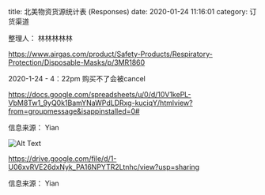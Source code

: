 title: 北美物资货源统计表 (Responses) 
date: 2020-01-24 11:16:01
category: 订货渠道


整理人： 林林林林林 

 

https://www.airgas.com/product/Safety-Products/Respiratory-Protection/Disposable-Masks/p/3MR1860 

2020-1-24 - 4：22pm 购买不了会被cancel 

 

https://docs.google.com/spreadsheets/u/0/d/10V1kePL-VbM8Tw1_9yQ0k1BamYNaWPdLDRxg-kuciqY/htmlview?from=groupmessage&isappinstalled=0# 

信息来源： Yian 

 
![Alt Text]({static}/images/responses.png)
 

https://drive.google.com/file/d/1-U06xvRVE26dxNyk_PA16NPYTR2Ltnhc/view?usp=sharing 

信息来源： Yian 


